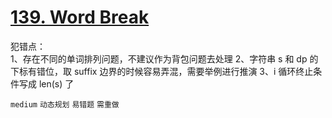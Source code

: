 # [139. Word Break](https://leetcode.com/problems/word-break/)

犯错点：  
1、存在不同的单词排列问题，不建议作为背包问题去处理
2、字符串 s 和 dp 的下标有错位，取 suffix 边界的时候容易弄混，需要举例进行推演
3、i 循环终止条件写成 len(s) 了

`medium` `动态规划` `易错题` `需重做`